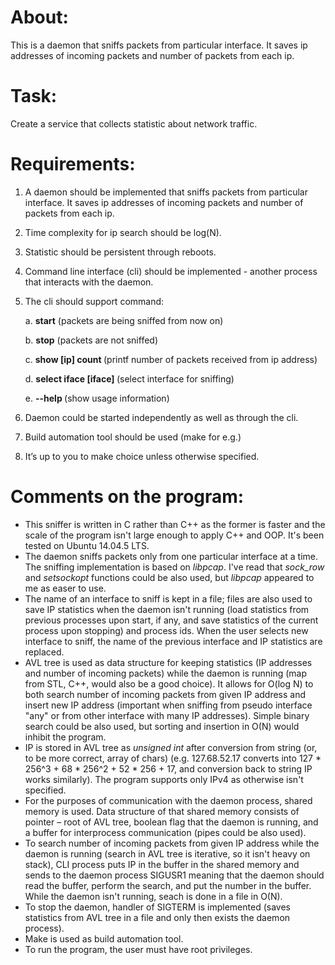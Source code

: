 # About:
This is a daemon that sniffs packets from particular interface. It saves ip addresses of incoming packets and number of packets from each ip.

# Task:
Create a service that collects statistic about network traffic.

# Requirements:
1. A daemon should be implemented that sniffs packets from particular interface. It saves ip addresses of incoming packets and number of packets from each ip.
2. Time complexity for ip search should be log(N).
3. Statistic should be persistent through reboots.
4. Command line interface (cli) should be implemented - another process that interacts with the daemon.
5. The cli should support command:

    a. <b>start</b> (packets are being sniffed from now on)

    b. <b>stop</b> (packets are not sniffed)

    c. <b>show [ip] count </b>(printf number of packets received from ip address)

    d. <b>select iface [iface] </b>(select interface for sniffing)

    e.  <b>--help </b>(show usage information)

6. Daemon could be started independently as well as through the cli.
7. Build automation tool should be used (make for e.g.)
8. It’s up to you to make choice unless otherwise specified.

# Comments on the program:
-  This sniffer is written in C rather than C++ as the former is faster and the scale of the program isn't large enough to apply C++ and OOP. It's been tested on Ubuntu  14.04.5 LTS.
-  The daemon sniffs packets only from one particular interface at a time. The sniffing implementation is based on <i>libpcap</i>. I've read that <i>sock_row</i> and <i>setsockopt</i> functions could be also used, but <i>libpcap</i> appeared to me as easer to use.
-  The name of an interface to sniff is kept in a file; files are also used to save IP statistics when the daemon isn't running (load statistics from previous processes upon start, if any, and save statistics of the current process upon stopping) and process ids. When the user selects new interface to sniff, the name of the previous interface and IP statistics are replaced.
-  AVL tree is used as data structure for keeping statistics (IP addresses and number of incoming packets) while the daemon is running (map from STL, C++, would also be a good choice). It allows for O(log N) to both search number of incoming packets from given IP address and insert new IP address (important when sniffing from pseudo interface "any" or from other interface with many IP addresses). Simple binary search could be also used, but sorting and insertion in O(N) would inhibit the program. 
-  IP is stored in AVL tree as <i>unsigned int</i> after conversion from string (or, to be more correct, array of chars) (e.g. 127.68.52.17 converts into 127 * 256^3 + 68 * 256^2 + 52 * 256 + 17, and conversion back to string IP works similarly). The program supports only IPv4 as otherwise isn't specified.
-  For the purposes of communication with the daemon process, shared memory is used. Data structure of that shared memory consists of pointer – root of AVL tree, boolean flag that the daemon is running, and a buffer for interprocess communication (pipes could be also used).
- To search number of incoming packets from given IP address while the daemon is running (search in AVL tree is iterative, so it isn't heavy on stack), CLI process puts IP in the buffer in the shared memory and sends to the daemon process SIGUSR1 meaning that the daemon should read the buffer, perform the search, and put the number in the buffer. While the daemon isn't running, seach is done in a file in O(N).
-  To stop the daemon, handler of SIGTERM is implemented (saves statistics from AVL tree in a file and only then exists the daemon process).
-  Make is used as build automation tool.
-  To run the program, the user must have root privileges.



